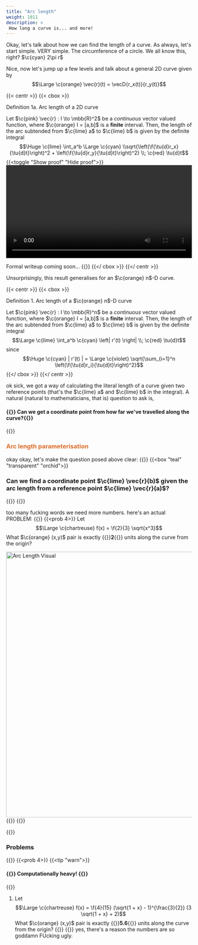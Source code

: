 ```yaml
---
title: "Arc length"
weight: 1011
description: >
 How long a curve is... and more!
---
```


Okay, let's talk about how we can find the length of a curve. As always, let's start simple. VERY simple. The circumference of a circle. We all know this, right? $\c{cyan} 2\pi r$  

Nice, now let's jump up a few levels and talk about a general 2D curve given by $$\Large \c{orange} \vec{r}(t) = \vecD{r_x(t)}{r_y(t)}$$

{{< centr >}}
{{< cbox >}}

Definition 1a. Arc length of a 2D curve 

Let $\c{pink} \vec{r} : I \to \mbb{R}^2$ be a *continuous* vector valued function, where $\c{orange} I = [a,b]$ is a **finite** interval. Then, the length of the arc subtended from $\c{lime} a$ to $\c{lime} b$ is given by the definite integral
$$\Huge \c{lime} \int_a^b \Large \c{cyan} \\sqrt{\left(\f{\tu{d}r_x}{\tu{d}t}\right)^2 + \left(\f{\tu{d}r_y}{\tu{d}t}\right)^2} \\; \c{red} \tu{d}t$$
{{<toggle "Show proof" "Hide proof">}}
<video width=100% controls> <source src="/anim/mvchap1/ArcLengthFormula.mp4" type="video/mp4">

Formal writeup coming soon...
{{</toggle>}}
{{</ cbox >}}
{{</ centr >}}

Unsurprisingly, this result generalises for an $\c{orange} n$-D curve.

{{< centr >}}
{{< cbox >}}

Definition 1. Arc length of a $\c{orange} n$-D curve 

Let $\c{pink} \vec{r} : I \to \mbb{R}^n$ be a *continuous* vector valued function, where $\c{orange} I = [a,b]$ is a **finite** interval. Then, the length of the arc subtended from $\c{lime} a$ to $\c{lime} b$ is given by the definite integral
$$\Large \c{lime} \int_a^b \c{cyan} \left| r'(t) \right| \\; \c{red} \tu{d}t$$
since $$\Huge \c{cyan} | r'(t) | = \Large \c{violet} \sqrt{\sum_{i=1}^n \left(\f{\tu{d}r_i}{\tu{d}t}\right)^2}$$
{{</ cbox >}}
{{</ centr >}}

ok sick, we got a way of calculating the literal length of a curve given two reference points (that's the $\c{lime} a$ and $\c{lime} b$ in the integral). A natural (natural to mathematicians, that is) question to ask is,  

<h4> {{<col "turquoise">}} Can we get a coordinate point from how far we've travelled along the curve?{{</col>}} </h4>
{{<divide>}}

### <span style="color: #da6d2b;">Arc length parameterisation</span>
okay okay, let's make the question posed above clear:
{{<centr>}}
{{<box "teal" "transparent" "orchid">}}
<h3> Can we find a coordinate point $\c{lime} \vec{r}(b)$ given the arc length from a reference point $\c{lime} \vec{r}(a)$? </h3>
{{</box>}}
{{</centr>}}


too many fucking words we need more numbers.
here's an actual PROBLEM:
{{<centr>}}
{{<prob 4>}}
Let $$\Large \c{chartreuse} f(x) = \f{2}{3} \sqrt{x^3}$$
What $\c{orange} (x,y)$ pair is exactly {{<arcol>}}**2**{{</arcol>}} units along the curve from the origin?

<img src="/anim/mvchap1/chap2/al56.png" alt="Arc Length Visual" width="1280" height="720"> 
{{</prob>}}
{{</centr>}}

{{<divide>}}
### Problems
{{<centr>}}
{{<prob 4>}}
{{<tip "warn">}}<h4> {{<rcol>}}  Computationally heavy! {{</rcol>}} </h4> {{</tip>}}
1. Let $$\Large \c{chartreuse} f(x) = \f{4}{15} (\sqrt{1 + x} - 1)^{\frac{3}{2}} (3 \sqrt{1 + x} + 2)$$
What $\c{orange} (x,y)$ pair is exactly {{<arcol>}}**5.6**{{</arcol>}} units along the curve from the origin?
{{</prob>}}
{{</centr>}}
yes, there's a reason the numbers are so goddamn FUcking ugly.